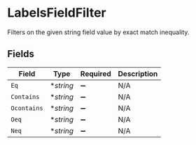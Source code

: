 # LabelsFieldFilter

Filters on the given string field value by exact match inequality.


## Fields

| Field              | Type               | Required           | Description        |
| ------------------ | ------------------ | ------------------ | ------------------ |
| `Eq`               | **string*          | :heavy_minus_sign: | N/A                |
| `Contains`         | **string*          | :heavy_minus_sign: | N/A                |
| `Ocontains`        | **string*          | :heavy_minus_sign: | N/A                |
| `Oeq`              | **string*          | :heavy_minus_sign: | N/A                |
| `Neq`              | **string*          | :heavy_minus_sign: | N/A                |